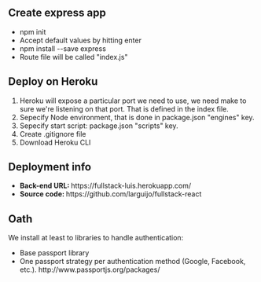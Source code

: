 <h2>Create express app</h2>
<ul>
<li>npm init</li>
<li>Accept default values by hitting enter</li>
<li>npm install --save express</li>
<li>Route file will be called "index.js"</li>
</ul>

<h2>Deploy on Heroku</h2>
<ol>
<li>Heroku will expose a particular port we need to use, we need make to sure we're listening on that port. That is defined in the index file.</li>
<li>Sepecify Node environment, that is done in package.json "engines" key.</li>
<li>Sepecify start script: package.json "scripts" key.</li>
<li>Create .gitignore file</li>
<li>Download Heroku CLI</li>
</ol>

<h2>Deployment info</h2>
<ul>
<li><b>Back-end URL: </b>https://fullstack-luis.herokuapp.com/</li>
<li><b>Source code: </b>https://github.com/larguijo/fullstack-react</li>
</ul>

<h2>Oath</h2>
<p>We install at least to libraries to handle authentication:</p>
<ul>
<li>Base passport library</li>
<li>One passport strategy per authentication method (Google, Facebook, etc.). http://www.passportjs.org/packages/</li>
</ul>
